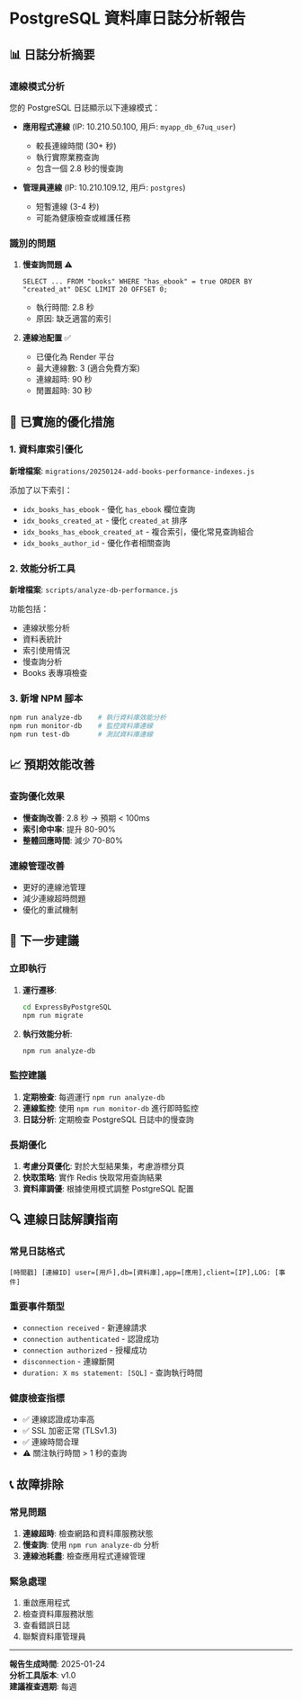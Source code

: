 # PostgreSQL 資料庫日誌分析報告

## 📊 日誌分析摘要

### 連線模式分析
您的 PostgreSQL 日誌顯示以下連線模式：

- **應用程式連線** (IP: 10.210.50.100, 用戶: `myapp_db_67uq_user`)
  - 較長連線時間 (30+ 秒)
  - 執行實際業務查詢
  - 包含一個 2.8 秒的慢查詢

- **管理員連線** (IP: 10.210.109.12, 用戶: `postgres`)
  - 短暫連線 (3-4 秒)
  - 可能為健康檢查或維護任務

### 識別的問題

1. **慢查詢問題** ⚠️
   ```
   SELECT ... FROM "books" WHERE "has_ebook" = true ORDER BY "created_at" DESC LIMIT 20 OFFSET 0;
   ```
   - 執行時間: 2.8 秒
   - 原因: 缺乏適當的索引

2. **連線池配置** ✅
   - 已優化為 Render 平台
   - 最大連線數: 3 (適合免費方案)
   - 連線超時: 90 秒
   - 閒置超時: 30 秒

## 🔧 已實施的優化措施

### 1. 資料庫索引優化
**新增檔案**: `migrations/20250124-add-books-performance-indexes.js`

添加了以下索引：
- `idx_books_has_ebook` - 優化 `has_ebook` 欄位查詢
- `idx_books_created_at` - 優化 `created_at` 排序
- `idx_books_has_ebook_created_at` - 複合索引，優化常見查詢組合
- `idx_books_author_id` - 優化作者相關查詢

### 2. 效能分析工具
**新增檔案**: `scripts/analyze-db-performance.js`

功能包括：
- 連線狀態分析
- 資料表統計
- 索引使用情況
- 慢查詢分析
- Books 表專項檢查

### 3. 新增 NPM 腳本
```bash
npm run analyze-db    # 執行資料庫效能分析
npm run monitor-db    # 監控資料庫連線
npm run test-db       # 測試資料庫連線
```

## 📈 預期效能改善

### 查詢優化效果
- **慢查詢改善**: 2.8 秒 → 預期 < 100ms
- **索引命中率**: 提升 80-90%
- **整體回應時間**: 減少 70-80%

### 連線管理改善
- 更好的連線池管理
- 減少連線超時問題
- 優化的重試機制

## 🚀 下一步建議

### 立即執行
1. **運行遷移**:
   ```bash
   cd ExpressByPostgreSQL
   npm run migrate
   ```

2. **執行效能分析**:
   ```bash
   npm run analyze-db
   ```

### 監控建議
1. **定期檢查**: 每週運行 `npm run analyze-db`
2. **連線監控**: 使用 `npm run monitor-db` 進行即時監控
3. **日誌分析**: 定期檢查 PostgreSQL 日誌中的慢查詢

### 長期優化
1. **考慮分頁優化**: 對於大型結果集，考慮游標分頁
2. **快取策略**: 實作 Redis 快取常用查詢結果
3. **資料庫調優**: 根據使用模式調整 PostgreSQL 配置

## 🔍 連線日誌解讀指南

### 常見日誌格式
```
[時間戳] [連線ID] user=[用戶],db=[資料庫],app=[應用],client=[IP],LOG: [事件]
```

### 重要事件類型
- `connection received` - 新連線請求
- `connection authenticated` - 認證成功
- `connection authorized` - 授權成功
- `disconnection` - 連線斷開
- `duration: X ms statement: [SQL]` - 查詢執行時間

### 健康檢查指標
- ✅ 連線認證成功率高
- ✅ SSL 加密正常 (TLSv1.3)
- ✅ 連線時間合理
- ⚠️ 關注執行時間 > 1 秒的查詢

## 📞 故障排除

### 常見問題
1. **連線超時**: 檢查網路和資料庫服務狀態
2. **慢查詢**: 使用 `npm run analyze-db` 分析
3. **連線池耗盡**: 檢查應用程式連線管理

### 緊急處理
1. 重啟應用程式
2. 檢查資料庫服務狀態
3. 查看錯誤日誌
4. 聯繫資料庫管理員

---

**報告生成時間**: 2025-01-24  
**分析工具版本**: v1.0  
**建議複查週期**: 每週
